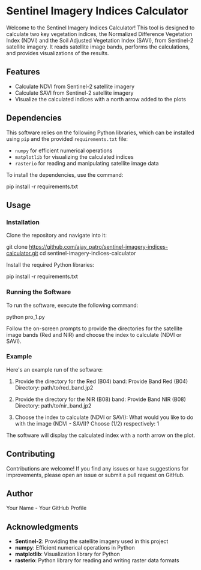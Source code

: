 # Sentinel Imagery Indices Calculator

Welcome to the Sentinel Imagery Indices Calculator! This tool is designed to calculate two key vegetation indices, the Normalized Difference Vegetation Index (NDVI) and the Soil Adjusted Vegetation Index (SAVI), from Sentinel-2 satellite imagery. It reads satellite image bands, performs the calculations, and provides visualizations of the results.

## Features

- Calculate NDVI from Sentinel-2 satellite imagery
- Calculate SAVI from Sentinel-2 satellite imagery
- Visualize the calculated indices with a north arrow added to the plots

## Dependencies

This software relies on the following Python libraries, which can be installed using `pip` and the provided `requirements.txt` file:

- `numpy` for efficient numerical operations
- `matplotlib` for visualizing the calculated indices
- `rasterio` for reading and manipulating satellite image data

To install the dependencies, use the command:

pip install -r requirements.txt

## Usage

### Installation

Clone the repository and navigate into it:

git clone https://github.com/ajay_patro/sentinel-imagery-indices-calculator.git
cd sentinel-imagery-indices-calculator

Install the required Python libraries:

pip install -r requirements.txt

### Running the Software

To run the software, execute the following command:

python pro_1.py

Follow the on-screen prompts to provide the directories for the satellite image bands (Red and NIR) and choose the index to calculate (NDVI or SAVI).

### Example

Here's an example run of the software:

1. Provide the directory for the Red (B04) band:
   Provide Band Red (B04) Directory: path/to/red_band.jp2

2. Provide the directory for the NIR (B08) band:
   Provide Band NIR (B08) Directory: path/to/nir_band.jp2

3. Choose the index to calculate (NDVI or SAVI):
   What would you like to do with the image (NDVI - SAVI)? Choose (1/2) respectively: 1

The software will display the calculated index with a north arrow on the plot.

## Contributing

Contributions are welcome! If you find any issues or have suggestions for improvements, please open an issue or submit a pull request on GitHub.

## Author

Your Name - Your GitHub Profile

## Acknowledgments

- **Sentinel-2**: Providing the satellite imagery used in this project
- **numpy**: Efficient numerical operations in Python
- **matplotlib**: Visualization library for Python
- **rasterio**: Python library for reading and writing raster data formats
